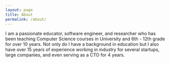 ```yaml
---
layout: page
title: About
permalink: /about/
---
```


I am a passionate educator, software engineer, and researcher who has been
teaching Computer Science courses in University and 6th - 12th grade for over 10
years. Not only do I have a background in education but I also have over 15
years of experience working in industry for several startups, large companies,
and even serving as a CTO for 4 years.